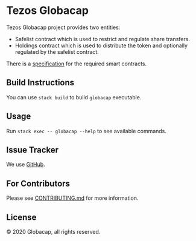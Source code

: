 <!--
 - SPDX-FileCopyrightText: 2020 Globacap
 -
 - SPDX-License-Identifier: LicenseRef-Proprietary
 -->

# Tezos Globacap

Tezos Globacap project provides two entities:
* Safelist contract which is used to restrict and regulate share transfers.
* Holdings contract which is used to distribute the token and optionally regulated by the
  safelist contract.

There is a [specification](/docs/specification.md) for the required smart contracts.

## Build Instructions

You can use `stack build` to build `globacap` executable.

## Usage

Run `stack exec -- globacap --help` to see available commands.

## Issue Tracker

We use [GitHub](https://github.com/serokell/tezos-globacap/issues).

## For Contributors

Please see [CONTRIBUTING.md](.github/CONTRIBUTING.md) for more information.

## License

© 2020 Globacap, all rights reserved.

